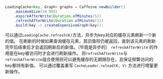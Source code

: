```java
LoadingCache<Key, Graph> graphs = Caffeine.newBuilder()
    .maximumSize(10_000)
    .expireAfterWrite(Duration.ofMinutes(5))
    .refreshAfterWrite(Duration.ofMinutes(1))
    .build(key -> createExpensiveGraph(key));
```
可以通过`LoadingCache.refresh(K)`方法，异步为key对应的缓存元素刷新一个新的值。
在刷新的时候如果查询缓存元素，其旧值将仍被返回，直到该元素的刷新完毕后结束后才会返回刷新后的新值。（毕竟是异步的）
`refreshAfterWrite` 的作用是在key被访问时才会进行刷新操作。
将`refreshAfterWrite`与`refreshAfterWrite`组合使用则可以避免缓存的无期限存在，且保证频繁访问的key都持有新值。
可以通过覆盖重写 `CacheLoader.reload(K, V)` 方法进行增量更新操作。